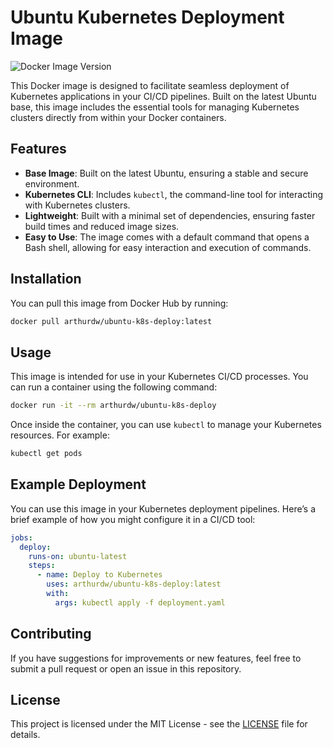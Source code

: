 # Ubuntu Kubernetes Deployment Image

![Docker Image Version](https://img.shields.io/badge/version-latest-blue.svg)

This Docker image is designed to facilitate seamless deployment of Kubernetes applications in your CI/CD pipelines. Built on the latest Ubuntu base, this image includes the essential tools for managing Kubernetes clusters directly from within your Docker containers.

## Features

- **Base Image**: Built on the latest Ubuntu, ensuring a stable and secure environment.
- **Kubernetes CLI**: Includes `kubectl`, the command-line tool for interacting with Kubernetes clusters.
- **Lightweight**: Built with a minimal set of dependencies, ensuring faster build times and reduced image sizes.
- **Easy to Use**: The image comes with a default command that opens a Bash shell, allowing for easy interaction and execution of commands.

## Installation

You can pull this image from Docker Hub by running:

```bash
docker pull arthurdw/ubuntu-k8s-deploy:latest
```

## Usage

This image is intended for use in your Kubernetes CI/CD processes. You can run a container using the following command:

```bash
docker run -it --rm arthurdw/ubuntu-k8s-deploy
```

Once inside the container, you can use `kubectl` to manage your Kubernetes resources. For example:

```bash
kubectl get pods
```

## Example Deployment

You can use this image in your Kubernetes deployment pipelines. Here’s a brief example of how you might configure it in a CI/CD tool:

```yaml
jobs:
  deploy:
    runs-on: ubuntu-latest
    steps:
      - name: Deploy to Kubernetes
        uses: arthurdw/ubuntu-k8s-deploy:latest
        with:
          args: kubectl apply -f deployment.yaml
```

## Contributing

If you have suggestions for improvements or new features, feel free to submit a pull request or open an issue in this repository.

## License

This project is licensed under the MIT License - see the [LICENSE](LICENSE) file for details.
